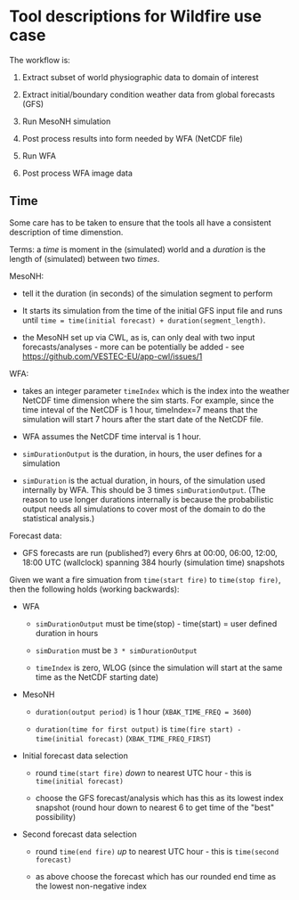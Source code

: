 # Tool descriptions for Wildfire use case

The workflow is:

1. Extract subset of world physiographic data to domain of interest

2. Extract initial/boundary condition weather data from global forecasts (GFS)

3. Run MesoNH simulation

4. Post process results into form needed by WFA (NetCDF file)

5. Run WFA

6. Post process WFA image data


## Time

Some care has to be taken to ensure that the tools all have a
consistent description of time dimenstion.

Terms: a *time* is moment in the (simulated) world and a *duration* is
the length of (simulated) between two *times*.

MesoNH:

* tell it the duration (in seconds) of the simulation segment to
perform

* It starts its simulation from the time of the initial GFS input file
and runs until `time = time(initial forecast) + duration(segment_length)`.

* the MesoNH set up via CWL, as is, can only deal with two input
  forecasts/analyses - more can be potentially be added - see
  https://github.com/VESTEC-EU/app-cwl/issues/1

WFA:

* takes an integer parameter `timeIndex` which is the index into the
  weather NetCDF time dimension where the sim starts. For example,
  since the time inteval of the NetCDF is 1 hour, timeIndex=7 means that
  the simulation will start 7 hours after the start date of the NetCDF file.

* WFA assumes the NetCDF time interval is 1 hour.

* `simDurationOutput` is the duration, in hours, the user defines for a simulation

* `simDuration` is the actual duration, in hours, of the simulation used
  internally by WFA. This should be 3 times `simDurationOutput`. (The
  reason to use longer durations internally is because the probabilistic
  output needs all simulations to cover most of the domain to do the statistical analysis.)

Forecast data:
* GFS forecasts are run (published?) every 6hrs at 00:00, 06:00,
  12:00, 18:00 UTC (wallclock) spanning 384 hourly (simulation time) snapshots

Given we want a fire simuation from `time(start fire)` to `time(stop fire)`,
then the following holds (working backwards):

  * WFA

    - `simDurationOutput` must be time(stop) - time(start) = user defined duration in hours

    - `simDuration` must be `3 * simDurationOutput`

    - `timeIndex` is zero, WLOG (since the simulation will start at the same time as the NetCDF starting date)

  * MesoNH

    - `duration(output period)` is 1 hour (`XBAK_TIME_FREQ = 3600`)

    - `duration(time for first output)` is `time(fire start) - time(initial forecast)` (`XBAK_TIME_FREQ_FIRST`)

* Initial forecast data selection

  - round `time(start fire)` *down* to nearest UTC hour - this is
	`time(initial forecast)`

  - choose the GFS forecast/analysis which has this as its lowest
	index snapshot (round hour down to nearest 6 to get time of the
	"best" possibility)

* Second forecast data selection

  - round `time(end fire)` *up* to nearest UTC hour - this is `time(second forecast)`
  
  - as above choose the forecast which has our rounded end time
	as the lowest non-negative index
  
